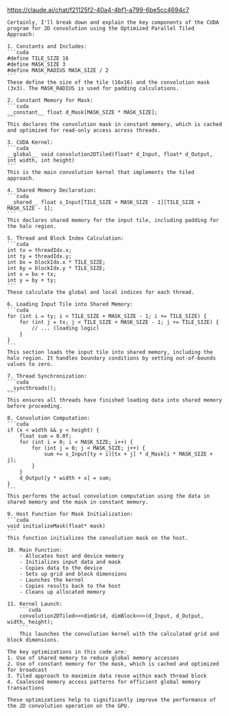 https://claude.ai/chat/f21125f2-40a4-4bf1-a799-6be5cc4694c7


    Certainly, I'll break down and explain the key components of the CUDA program for 2D convolution using the Optimized Parallel Tiled Approach:

    1. Constants and Includes:
    ```cuda
    #define TILE_SIZE 16
    #define MASK_SIZE 3
    #define MASK_RADIUS MASK_SIZE / 2
    ```
    These define the size of the tile (16x16) and the convolution mask (3x3). The MASK_RADIUS is used for padding calculations.

    2. Constant Memory for Mask:
    ```cuda
    __constant__ float d_Mask[MASK_SIZE * MASK_SIZE];
    ```
    This declares the convolution mask in constant memory, which is cached and optimized for read-only access across threads.

    3. CUDA Kernel:
    ```cuda
    __global__ void convolution2DTiled(float* d_Input, float* d_Output, int width, int height)
    ```
    This is the main convolution kernel that implements the tiled approach.

    4. Shared Memory Declaration:
    ```cuda
    __shared__ float s_Input[TILE_SIZE + MASK_SIZE - 1][TILE_SIZE + MASK_SIZE - 1];
    ```
    This declares shared memory for the input tile, including padding for the halo region.

    5. Thread and Block Index Calculation:
    ```cuda
    int tx = threadIdx.x;
    int ty = threadIdx.y;
    int bx = blockIdx.x * TILE_SIZE;
    int by = blockIdx.y * TILE_SIZE;
    int x = bx + tx;
    int y = by + ty;
    ```
    These calculate the global and local indices for each thread.

    6. Loading Input Tile into Shared Memory:
    ```cuda
    for (int i = ty; i < TILE_SIZE + MASK_SIZE - 1; i += TILE_SIZE) {
        for (int j = tx; j < TILE_SIZE + MASK_SIZE - 1; j += TILE_SIZE) {
            // ... (loading logic)
        }
    }
    ```
    This section loads the input tile into shared memory, including the halo region. It handles boundary conditions by setting out-of-bounds values to zero.

    7. Thread Synchronization:
    ```cuda
    __syncthreads();
    ```
    This ensures all threads have finished loading data into shared memory before proceeding.

    8. Convolution Computation:
    ```cuda
    if (x < width && y < height) {
        float sum = 0.0f;
        for (int i = 0; i < MASK_SIZE; i++) {
            for (int j = 0; j < MASK_SIZE; j++) {
                sum += s_Input[ty + i][tx + j] * d_Mask[i * MASK_SIZE + j];
            }
        }
        d_Output[y * width + x] = sum;
    }
    ```
    This performs the actual convolution computation using the data in shared memory and the mask in constant memory.

    9. Host Function for Mask Initialization:
    ```cuda
    void initializeMask(float* mask)
    ```
    This function initializes the convolution mask on the host.

    10. Main Function:
        - Allocates host and device memory
        - Initializes input data and mask
        - Copies data to the device
        - Sets up grid and block dimensions
        - Launches the kernel
        - Copies results back to the host
        - Cleans up allocated memory

    11. Kernel Launch:
        ```cuda
        convolution2DTiled<<<dimGrid, dimBlock>>>(d_Input, d_Output, width, height);
        ```
        This launches the convolution kernel with the calculated grid and block dimensions.

    The key optimizations in this code are:
    1. Use of shared memory to reduce global memory accesses
    2. Use of constant memory for the mask, which is cached and optimized for broadcast
    3. Tiled approach to maximize data reuse within each thread block
    4. Coalesced memory access patterns for efficient global memory transactions

    These optimizations help to significantly improve the performance of the 2D convolution operation on the GPU.